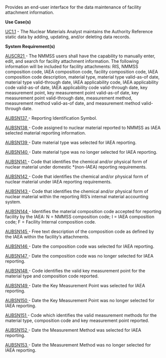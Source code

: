 Provides an end-user interface for the data maintenance of facility attachment information.

**Use Case(s)**

<a href="https://dev.azure.com/Link-Technologies/NMMSS%20Requirements/_workitems/edit/10/" target="_blank">UC1.1</a> - The Nuclear Materials Analyst maintains the Authority Reference static data by adding, updating, and/or deleting data records.

**System Requirement(s)**


<a href="https://dev.azure.com/Link-Technologies/NMMSS%20Requirements/_workitems/edit/354/" target="_blank">AUSCR21 </a> - The NMMSS users shall have the capability to manually enter, edit, and search for facility attachment information. The following information will be included for facility attachments: RIS, NMMSS composition code, IAEA composition code, facility composition code, IAEA composition code description, material type, material type valid-as-of date, material type valid-through date, IAEA applicability code, IAEA applicability code valid-as-of date, IAEA applicability code valid-through date, key measurement point, key measurement point valid-as-of date, key measurement point valid-through date, measurement method, measurement method valid-as-of date, and measurement method valid-through date.

<a href="https://dev.azure.com/Link-Technologies/NMMSS%20Requirements/_workitems/edit/355/" target="_blank">AUBSN137 </a> - Reporting Identification Symbol.

<a href="https://dev.azure.com/Link-Technologies/NMMSS%20Requirements/_workitems/edit/356/" target="_blank">AUBSN138 </a> - Code assigned to nuclear material reported to NMMSS as IAEA selected material reporting information.

<a href="https://dev.azure.com/Link-Technologies/NMMSS%20Requirements/_workitems/edit/357/" target="_blank">AUBSN139 </a> - Date material type was selected for IAEA reporting.

<a href="https://dev.azure.com/Link-Technologies/NMMSS%20Requirements/_workitems/edit/358/" target="_blank">AUBSN140 </a> - Date material type was no longer selected for IAEA reporting.

<a href="https://dev.azure.com/Link-Technologies/NMMSS%20Requirements/_workitems/edit/359/" target="_blank">AUBSN141 </a> - Code that identifies the chemical and/or physical form of nuclear material under domestic *(non-IAEA) reporting requirements.

<a href="https://dev.azure.com/Link-Technologies/NMMSS%20Requirements/_workitems/edit/360/" target="_blank">AUBSN142 </a> - Code that identifies the chemical and/or physical form of nuclear material under IAEA reporting requirements.

<a href="https://dev.azure.com/Link-Technologies/NMMSS%20Requirements/_workitems/edit/361/" target="_blank">AUBSN143 </a> - Code that identifies the chemical and/or physical form of nuclear material within the reporting RIS’s internal material accounting system.

<a href="https://dev.azure.com/Link-Technologies/NMMSS%20Requirements/_workitems/edit/362/" target="_blank">AUBSN144 </a> - Identifies the material composition code accepted for reporting facility by the IAEA: N = NMMSS composition code; I = IAEA composition code; F = Facility Internal composition code.

<a href="https://dev.azure.com/Link-Technologies/NMMSS%20Requirements/_workitems/edit/363/" target="_blank">AUBSN145 </a> - Free text description of the composition code as defined by the IAEA within the facility’s attachments.

<a href="https://dev.azure.com/Link-Technologies/NMMSS%20Requirements/_workitems/edit/364/" target="_blank">AUBSN146 </a> - Date the composition code was selected for IAEA reporting.


<a href="https://dev.azure.com/Link-Technologies/NMMSS%20Requirements/_workitems/edit/365/" target="_blank">AUBSN147 </a> - Date the composition code was no longer selected for IAEA reporting.

<a href="https://dev.azure.com/Link-Technologies/NMMSS%20Requirements/_workitems/edit/366/" target="_blank">AUBSN148 </a> - Code identifies the valid key measurement point for the material type and composition code reported.

<a href="https://dev.azure.com/Link-Technologies/NMMSS%20Requirements/_workitems/edit/367/" target="_blank">AUBSN149 </a> - Date the Key Measurement Point was selected for IAEA reporting.

<a href="https://dev.azure.com/Link-Technologies/NMMSS%20Requirements/_workitems/edit/368/" target="_blank">AUBSN150 </a> - Date the Key Measurement Point was no longer selected for IAEA reporting.


<a href="https://dev.azure.com/Link-Technologies/NMMSS%20Requirements/_workitems/edit/369/" target="_blank">AUBSN151 </a> - Code which identifies the valid measurement methods for the material type, composition code and key measurement point reported.


<a href="https://dev.azure.com/Link-Technologies/NMMSS%20Requirements/_workitems/edit/370/" target="_blank">AUBSN152 </a> - Date the Measurement Method was selected for IAEA reporting.


<a href="https://dev.azure.com/Link-Technologies/NMMSS%20Requirements/_workitems/edit/371/" target="_blank">AUBSN153 </a> - Date the Measurement Method was no longer selected for IAEA reporting.

